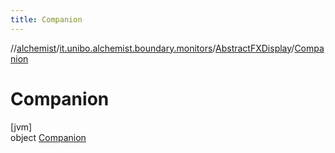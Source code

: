 ```yaml
---
title: Companion
---
```

//[alchemist](../../../../index.html)/[it.unibo.alchemist.boundary.monitors](../../index.html)/[AbstractFXDisplay](../index.html)/[Companion](index.html)



# Companion



[jvm]\
object [Companion](index.html)


